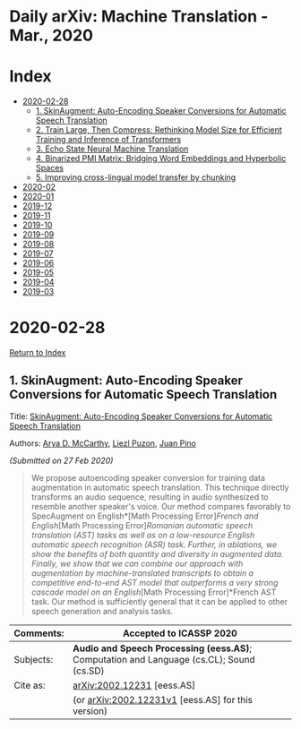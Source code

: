# Daily arXiv: Machine Translation - Mar., 2020

# Index

- [2020-02-28](#2020-02-28)
  - [1. SkinAugment: Auto-Encoding Speaker Conversions for Automatic Speech Translation](#2020-02-28-1)
  - [2. Train Large, Then Compress: Rethinking Model Size for Efficient Training and Inference of Transformers](#2020-02-28-2)
  - [3. Echo State Neural Machine Translation](#2020-02-28-3)
  - [4. Binarized PMI Matrix: Bridging Word Embeddings and Hyperbolic Spaces](#2020-02-28-4)
  - [5. Improving cross-lingual model transfer by chunking](#2020-02-28-5)
- [2020-02](https://github.com/SFFAI-AIKT/AIKT-Natural_Language_Processing/blob/master/Daily_arXiv/AIKT-MT-Daily_arXiv-2020-02.md)
- [2020-01](https://github.com/SFFAI-AIKT/AIKT-Natural_Language_Processing/blob/master/Daily_arXiv/AIKT-MT-Daily_arXiv-2020-01.md)
- [2019-12](https://github.com/SFFAI-AIKT/AIKT-Natural_Language_Processing/blob/master/Daily_arXiv/AIKT-MT-Daily_arXiv-2019-12.md)
- [2019-11](https://github.com/SFFAI-AIKT/AIKT-Natural_Language_Processing/blob/master/Daily_arXiv/AIKT-MT-Daily_arXiv-2019-11.md)
- [2019-10](https://github.com/SFFAI-AIKT/AIKT-Natural_Language_Processing/blob/master/Daily_arXiv/AIKT-MT-Daily_arXiv-2019-10.md)
- [2019-09](https://github.com/SFFAI-AIKT/AIKT-Natural_Language_Processing/blob/master/Daily_arXiv/AIKT-MT-Daily_arXiv-2019-09.md)
- [2019-08](https://github.com/SFFAI-AIKT/AIKT-Natural_Language_Processing/blob/master/Daily_arXiv/AIKT-MT-Daily_arXiv-2019-08.md)
- [2019-07](https://github.com/SFFAI-AIKT/AIKT-Natural_Language_Processing/blob/master/Daily_arXiv/AIKT-MT-Daily_arXiv-2019-07.md)
- [2019-06](https://github.com/SFFAI-AIKT/AIKT-Natural_Language_Processing/blob/master/Daily_arXiv/AIKT-MT-Daily_arXiv-2019-06.md)
- [2019-05](https://github.com/SFFAI-AIKT/AIKT-Natural_Language_Processing/blob/master/Daily_arXiv/AIKT-MT-Daily_arXiv-2019-05.md)
- [2019-04](https://github.com/SFFAI-AIKT/AIKT-Natural_Language_Processing/blob/master/Daily_arXiv/AIKT-MT-Daily_arXiv-2019-04.md)
- [2019-03](https://github.com/SFFAI-AIKT/AIKT-Natural_Language_Processing/blob/master/Daily_arXiv/AIKT-MT-Daily_arXiv-2019-03.md)



# 2020-02-28

[Return to Index](#Index)



<h2 id="2020-02-28-1">1. SkinAugment: Auto-Encoding Speaker Conversions for Automatic Speech Translation</h2>

Title: [SkinAugment: Auto-Encoding Speaker Conversions for Automatic Speech Translation](https://arxiv.org/abs/2002.12231)

Authors: [Arya D. McCarthy](https://arxiv.org/search/eess?searchtype=author&query=McCarthy%2C+A+D), [Liezl Puzon](https://arxiv.org/search/eess?searchtype=author&query=Puzon%2C+L), [Juan Pino](https://arxiv.org/search/eess?searchtype=author&query=Pino%2C+J)

*(Submitted on 27 Feb 2020)*

> We propose autoencoding speaker conversion for training data augmentation in automatic speech translation. This technique directly transforms an audio sequence, resulting in audio synthesized to resemble another speaker's voice. Our method compares favorably to SpecAugment on English*[Math Processing Error]*French and English*[Math Processing Error]*Romanian automatic speech translation (AST) tasks as well as on a low-resource English automatic speech recognition (ASR) task. Further, in ablations, we show the benefits of both quantity and diversity in augmented data. Finally, we show that we can combine our approach with augmentation by machine-translated transcripts to obtain a competitive end-to-end AST model that outperforms a very strong cascade model on an English*[Math Processing Error]*French AST task. Our method is sufficiently general that it can be applied to other speech generation and analysis tasks.

| Comments: | Accepted to ICASSP 2020                                      |
| --------- | ------------------------------------------------------------ |
| Subjects: | **Audio and Speech Processing (eess.AS)**; Computation and Language (cs.CL); Sound (cs.SD) |
| Cite as:  | [arXiv:2002.12231](https://arxiv.org/abs/2002.12231) [eess.AS] |
|           | (or [arXiv:2002.12231v1](https://arxiv.org/abs/2002.12231v1) [eess.AS] for this version) |





